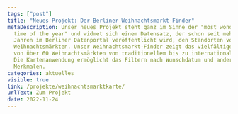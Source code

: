 ```yaml
---
tags: ["post"]
title: "Neues Projekt: Der Berliner Weihnachtsmarkt-Finder"
metaDescription: Unser neues Projekt steht ganz im Sinne der "most wonderful
  time of the year" und widmet sich einem Datensatz, der schon seit mehreren
  Jahren im Berliner Datenportal veröffentlicht wird, den Standorten von
  Weihnachtsmärkten. Unser Weihnachtsmarkt-Finder zeigt das vielfältige Angebot
  von über 60 Weihnachtsmärkten von traditionellem bis zu internationalem Flair.
  Die Kartenanwendung ermöglicht das Filtern nach Wunschdatum und anderen
  Merkmalen.
categories: aktuelles
visible: true
link: /projekte/weihnachtsmarktkarte/
urlText: Zum Projekt
date: 2022-11-24
---
```

